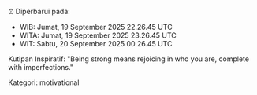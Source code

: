 ⏰ Diperbarui pada:
- WIB: Jumat, 19 September 2025 22.26.45 UTC
- WITA: Jumat, 19 September 2025 23.26.45 UTC
- WIT: Sabtu, 20 September 2025 00.26.45 UTC

Kutipan Inspiratif:
"Being strong means rejoicing in who you are, complete with imperfections."


Kategori: motivational

